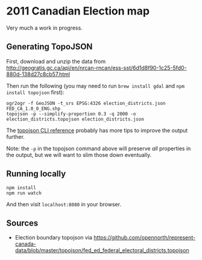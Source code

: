 # 2011 Canadian Election map

Very much a work in progress.


## Generating TopoJSON

First, download and unzip the data from
http://geogratis.gc.ca/api/en/nrcan-rncan/ess-sst/6d1d8f90-1c25-5fd0-880d-138d27c8cb57.html

Then run the following (you may need to run `brew install gdal` and
`npm install topojson` first):

```
ogr2ogr -f GeoJSON -t_srs EPSG:4326 election_districts.json FED_CA_1.0_0_ENG.shp
topojson -p --simplify-proportion 0.3 -q 2000 -o election_districts.topojson election_districts.json
```

The [topojson CLI reference](https://github.com/mbostock/topojson/wiki/Command-Line-Reference)
probably has more tips to improve the output further.

Note: the `-p` in the topojson command above will preserve *all* properties in the
output, but we will want to slim those down eventually.


## Running locally

```
npm install
npm run watch
```

And then visit `localhost:8080` in your browser.


## Sources

* Election boundary topojson via
https://github.com/opennorth/represent-canada-data/blob/master/topojson/fed_ed_federal_electoral_districts.topojson
